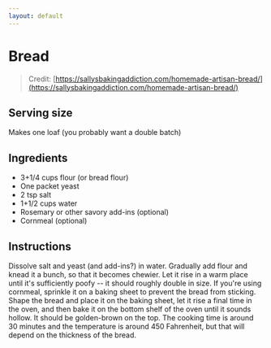 ```yaml
---
layout: default
---
```

# Bread
> Credit: [https://sallysbakingaddiction.com/homemade-artisan-bread/](https://sallysbakingaddiction.com/homemade-artisan-bread/)

## Serving size
Makes one loaf (you probably want a double batch)

## Ingredients
* 3+1/4 cups flour (or bread flour)
* One packet yeast
* 2 tsp salt
* 1+1/2 cups water
* Rosemary or other savory add-ins (optional)
* Cornmeal (optional)

## Instructions
Dissolve salt and yeast (and add-ins?) in water. Gradually add flour and knead it a bunch, so that it becomes chewier. Let it rise in a warm place until it's sufficiently poofy -- it should roughly double in size. If you're using cornmeal, sprinkle it on a baking sheet to prevent the bread from sticking. Shape the bread and place it on the baking sheet, let it rise a final time in the oven, and then bake it on the bottom shelf of the oven until it sounds hollow. It should be golden-brown on the top. The cooking time is around 30 minutes and the temperature is around 450 Fahrenheit, but that will depend on the thickness of the bread.
